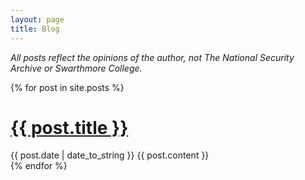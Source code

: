 ```yaml
---
layout: page
title: Blog
---
```

<div class="disclaimer">
  <p><em>All posts reflect the opinions of the author, not The National Security Archive or Swarthmore College.</em></p>
</div>
<div class="posts">
  {% for post in site.posts %}
  <div class="post">
    <h1 class="post-title">
      <a href="{{ post.url }}">
        {{ post.title }}
      </a>
    </h1>
    <span class="post-date">{{ post.date | date_to_string }}</span>
    {{ post.content }}
  </div>
  {% endfor %}
</div>
